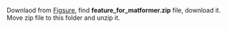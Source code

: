 Downlaod from [Figsure](https://figshare.com/articles/dataset/Fullerene_Dataset_for_paper_Extrapolating_Beyond_C60_Advancing_Prediction_of_Fullerene_Isomers_with_FullereneNet_/29242307), find **feature_for_matformer.zip** file, download it. Move zip file to this folder and unzip it. 

